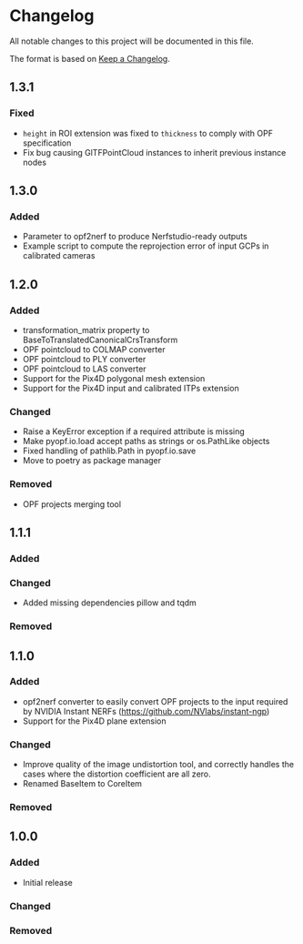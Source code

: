# Changelog

All notable changes to this project will be documented in this file.

The format is based on [Keep a Changelog](https://keepachangelog.com/en/1.0.0/).

## 1.3.1

### Fixed

- `height` in ROI extension was fixed to `thickness` to comply with OPF specification
- Fix bug causing GlTFPointCloud instances to inherit previous instance nodes

## 1.3.0

### Added

- Parameter to opf2nerf to produce Nerfstudio-ready outputs
- Example script to compute the reprojection error of input GCPs in calibrated cameras

## 1.2.0

### Added

- transformation_matrix property to BaseToTranslatedCanonicalCrsTransform
- OPF pointcloud to COLMAP converter
- OPF pointcloud to PLY converter
- OPF pointcloud to LAS converter
- Support for the Pix4D polygonal mesh extension
- Support for the Pix4D input and calibrated ITPs extension

### Changed

- Raise a KeyError exception if a required attribute is missing
- Make pyopf.io.load accept paths as strings or os.PathLike objects
- Fixed handling of pathlib.Path in pyopf.io.save
- Move to poetry as package manager

### Removed

- OPF projects merging tool

## 1.1.1

### Added
### Changed

- Added missing dependencies pillow and tqdm

### Removed

## 1.1.0

### Added

- opf2nerf converter to easily convert OPF projects to the input required by NVIDIA Instant NERFs (https://github.com/NVlabs/instant-ngp)
- Support for the Pix4D plane extension

### Changed

- Improve quality of the image undistortion tool, and correctly handles the cases where the distortion coefficient are all zero.
- Renamed BaseItem to CoreItem

### Removed

## 1.0.0

### Added

- Initial release

### Changed


### Removed
